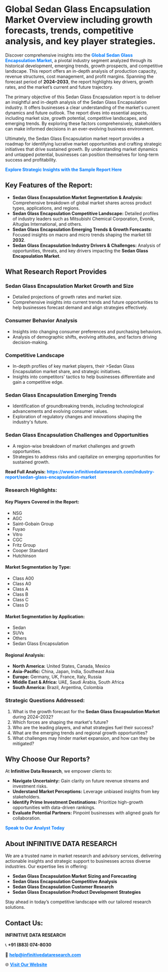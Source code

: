 <h1>Global Sedan Glass Encapsulation Market Overview including growth forecasts, trends, competitive analysis, and key player strategies.</h1>
<p>
Discover comprehensive insights into the 
<a href="https://www.infinitivedataresearch.com/industry-report/sedan-glass-encapsulation-market" rel="dofollow" style="color: #007BFF; text-decoration: none;"><strong>Global Sedan Glass Encapsulation Market</strong></a>, a pivotal industry segment analyzed through its historical development, emerging trends, growth prospects, and competitive landscape. This report offers an in-depth analysis of production capacity, revenue structures, cost management, and profit margins. Spanning the forecast period of <strong>2024–2033</strong>, the report highlights key drivers, growth rates, and the market’s current and future trajectory.
</p>
<p>
The primary objective of this Sedan Glass Encapsulation report is to deliver an insightful and in-depth analysis of the Sedan Glass Encapsulation industry. It offers businesses a clear understanding of the market's current dynamics and future outlook. The report dives into essential aspects, including market size, growth potential, competitive landscapes, and emerging trends. By exploring these factors comprehensively, stakeholders can make informed decisions in an ever-evolving business environment.
</p>
<p>
Ultimately, the Sedan Glass Encapsulation market report provides a roadmap for identifying lucrative market opportunities and crafting strategic initiatives that drive sustained growth. By understanding market dynamics and untapped potential, businesses can position themselves for long-term success and profitability.
</p>
<p>
<a href="https://www.infinitivedataresearch.com/request-sample/reportId=103649" style="color: #007BFF; text-decoration: none;"><strong>Explore Strategic Insights with the Sample Report Here</strong></a>
</p>

<h2>Key Features of the Report:</h2>
<ul>
<li><strong>Sedan Glass Encapsulation Market Segmentation & Analysis:</strong> Comprehensive breakdown of global market shares across product types, applications, and regions.</li>
<li><strong>Sedan Glass Encapsulation Competitive Landscape:</strong> Detailed profiles of industry leaders such as Mitsubishi Chemical Corporation, Evonik, Altuglas International, and others.</li>
<li><strong>Sedan Glass Encapsulation Emerging Trends & Growth Forecasts:</strong> Focused insights on macro and micro trends shaping the market till <strong>2032</strong>.</li>
<li><strong>Sedan Glass Encapsulation Industry Drivers & Challenges:</strong> Analysis of opportunities, threats, and key drivers impacting the <strong>Sedan Glass Encapsulation Market</strong>.</li>
</ul>

<h2>What Research Report Provides</h2>
<h3>Sedan Glass Encapsulation Market Growth and Size</h3>
<ul>
<li>Detailed projections of growth rates and market size.</li>
<li>Comprehensive insights into current trends and future opportunities to help businesses forecast demand and align strategies effectively.</li>
</ul>

<h3>Consumer Behavior Analysis</h3>
<ul>
<li>Insights into changing consumer preferences and purchasing behaviors.</li>
<li>Analysis of demographic shifts, evolving attitudes, and factors driving decision-making.</li>
</ul>

<h3>Competitive Landscape</h3>
<ul>
<li>In-depth profiles of key market players, their >Sedan Glass Encapsulation market share, and strategic initiatives.</li>
<li>Insights into competitors' tactics to help businesses differentiate and gain a competitive edge.</li>
</ul>

<h3>Sedan Glass Encapsulation Emerging Trends</h3>
<ul>
<li>Identification of groundbreaking trends, including technological advancements and evolving consumer values.</li>
<li>Exploration of regulatory changes and innovations shaping the industry's future.</li>
</ul>

<h3>Sedan Glass Encapsulation Challenges and Opportunities</h3>
<ul>
<li>A region-wise breakdown of market challenges and growth opportunities.</li>
<li>Strategies to address risks and capitalize on emerging opportunities for sustained growth.</li>
</ul>
<p><strong>Read Full Analysis:</strong> <a href="https://www.infinitivedataresearch.com/industry-report/sedan-glass-encapsulation-market" rel="dofollow" style="color: #007BFF; text-decoration: none;"><strong>https://www.infinitivedataresearch.com/industry-report/sedan-glass-encapsulation-market</strong></a></p>
<h3>Research Highlights:</h3>
<h4>Key Players Covered in the Report:</h4>
<ul><li>NSG</li><li>AGC</li><li>Saint-Gobain Group</li><li>Fuyao</li><li>Vitro</li><li>CGC</li><li>Fritz Group</li><li>Cooper Standard</li><li>Hutchinson</li></ul>
<h4>Market Segmentation by Type:</h4>
<ul><li>Class A00</li><li>Class A0</li><li>Class A</li><li>Class B</li><li>Class C</li><li>Class D</li></ul>
<h4>Market Segmentation by Application:</h4>
<ul><li>Sedan</li><li>SUVs</li><li>Others</li><li>Sedan Glass Encapsulation</li></ul>

<h4>Regional Analysis:</h4>
<ul>
<li><strong>North America:</strong> United States, Canada, Mexico</li>
<li><strong>Asia-Pacific:</strong> China, Japan, India, Southeast Asia</li>
<li><strong>Europe:</strong> Germany, UK, France, Italy, Russia</li>
<li><strong>Middle East & Africa:</strong> UAE, Saudi Arabia, South Africa</li>
<li><strong>South America:</strong> Brazil, Argentina, Colombia</li>
</ul>

<h3>Strategic Questions Addressed:</h3>
<ol>
<li>What is the growth forecast for the <strong>Sedan Glass Encapsulation Market</strong> during 2024–2032?</li>
<li>Which forces are shaping the market's future?</li>
<li>Who are the leading players, and what strategies fuel their success?</li>
<li>What are the emerging trends and regional growth opportunities?</li>
<li>What challenges may hinder market expansion, and how can they be mitigated?</li>
</ol>

<h2>Why Choose Our Reports?</h2>
<p>At <strong>Infinitive Data Research</strong>, we empower clients to:</p>
<ul>
<li><strong>Navigate Uncertainty:</strong> Gain clarity on future revenue streams and investment risks.</li>
<li><strong>Understand Market Perceptions:</strong> Leverage unbiased insights from key stakeholders.</li>
<li><strong>Identify Prime Investment Destinations:</strong> Prioritize high-growth opportunities with data-driven rankings.</li>
<li><strong>Evaluate Potential Partners:</strong> Pinpoint businesses with aligned goals for collaboration.</li>
</ul>
<p><a href="https://www.infinitivedataresearch.com/industry-report/sedan-glass-encapsulation-market" rel="dofollow" style="color: #007BFF; text-decoration: none;"><strong>Speak to Our Analyst Today</strong></a></p>

<h2>About INFINITIVE DATA RESEARCH</h2>
<p>We are a trusted name in market research and advisory services, delivering actionable insights and strategic support to businesses across diverse industries. Our expertise lies in offering:</p>
<ul>
<li><strong>Sedan Glass Encapsulation Market Sizing and Forecasting</strong></li>
<li><strong>Sedan Glass Encapsulation Competitive Analysis</strong></li>
<li><strong>Sedan Glass Encapsulation Customer Research</strong></li>
<li><strong>Sedan Glass Encapsulation Product Development Strategies</strong></li>
</ul>
<p>Stay ahead in today’s competitive landscape with our tailored research solutions.</p>

<h2>Contact Us:</h2>
<p><strong>INFINITIVE DATA RESEARCH</strong></p>
<p>📞 <strong>+91 (883) 074-8030</strong></p>
<p>📧 <strong><a href="mailto:help@infinitivedataresearch.com" style="color: #007BFF;">help@infinitivedataresearch.com</a></strong></p>
<p>🌐 <strong><a href="https://www.infinitivedataresearch.com" rel="dofollow" style="color: #007BFF;">Visit Our Website</a></strong></p>